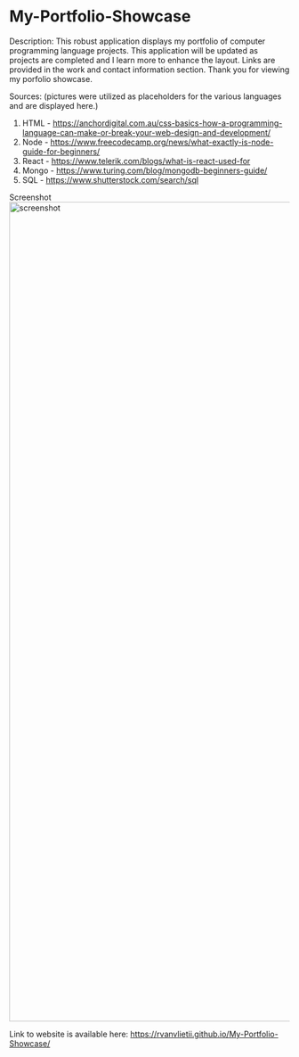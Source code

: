 # My-Portfolio-Showcase

Description: This robust application displays my portfolio of computer programming language projects. This application will be updated as projects are completed and I learn more to enhance the layout. Links are provided in the work and contact information section. Thank you for viewing my porfolio showcase.

Sources: (pictures were utilized as placeholders for the various languages and are displayed here.)

1)	HTML - https://anchordigital.com.au/css-basics-how-a-programming-language-can-make-or-break-your-web-design-and-development/ 
2)	Node - https://www.freecodecamp.org/news/what-exactly-is-node-guide-for-beginners/ 
3)	React - https://www.telerik.com/blogs/what-is-react-used-for
4)	Mongo - https://www.turing.com/blog/mongodb-beginners-guide/
5)	SQL - https://www.shutterstock.com/search/sql 

Screenshot
 <img width="1470" alt="screenshot" src="https://github.com/RVanVlietII/My-Portfolio-Showcase/assets/129308007/59444ad3-bbd7-4909-ae7d-33b4d3cbfa88">


Link to website is available here: https://rvanvlietii.github.io/My-Portfolio-Showcase/
